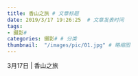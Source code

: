 ```yaml
---
title: 香山之旅 # 文章标题  
date: 2019/3/17 19:26:25  # 文章发表时间
tags:
- 摄影#
categories: 摄影# # 分类
thumbnail:  "/images/pic/01.jpg" # 略缩图
---
```

3月17日 | 香山之旅